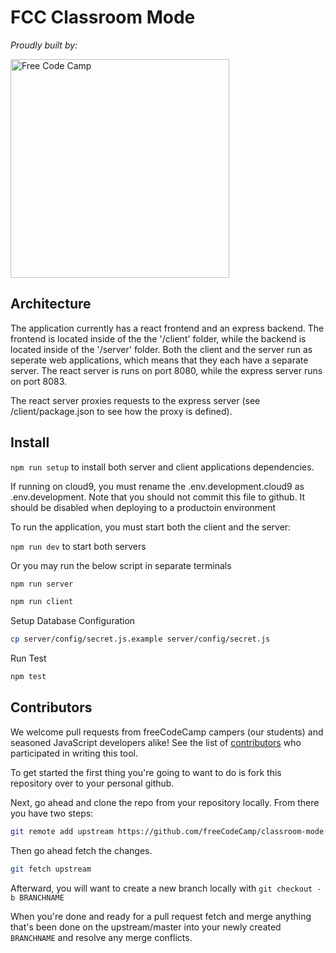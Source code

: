# FCC Classroom Mode

_Proudly built by:_

<a href="https://www.freecodecamp.org/"><img src="https://raw.githubusercontent.com/freeCodeCamp/assets/master/assets/logos/600x72%20Free%20Code%20Camp%20logo%20for%20Medium%20publication.png" title="Free Code Camp" width=350/></a>

## Architecture

The application currently has a react frontend and an express backend.  The frontend is located inside of the the '/client' folder, while the backend is located inside of the '/server' folder.   Both the client and the server run as seperate web applications, which means that they each have a separate server. The react server is runs on port 8080, while the express server runs on port 8083. 

The react server proxies requests to the express server (see /client/package.json to see how the proxy is defined). 

## Install

`npm run setup` to install both server and client applications dependencies.

If running on cloud9, you must rename the .env.development.cloud9 as .env.development. Note that you should not commit this file to github.  It should be disabled when deploying to a productoin environment 

To run the application, you must start both the client and the server: 

`npm run dev` to start both servers

Or you may run the below script in separate terminals
```bash
npm run server
```

```bash
npm run client
```

Setup Database Configuration
```bash
cp server/config/secret.js.example server/config/secret.js
```

Run Test
```bash
npm test
```

## Contributors

We welcome pull requests from freeCodeCamp campers (our students) and seasoned JavaScript developers alike! See the list of [contributors](https://github.com/freeCodeCamp/classroom-mode/contributors) who participated in writing this tool. 

To get started the first thing you're going to want to do is fork this repository over to your personal github.

Next, go ahead and clone the repo from your repository locally. From there you have two steps: 

```bash
git remote add upstream https://github.com/freeCodeCamp/classroom-mode.git
```

Then go ahead fetch the changes.

```bash
git fetch upstream
```

Afterward, you will want to create a new branch locally with `git checkout -b BRANCHNAME`

When you're done and ready for a pull request fetch and merge anything that's been done on the upstream/master into your newly created `BRANCHNAME` and resolve any merge conflicts.
